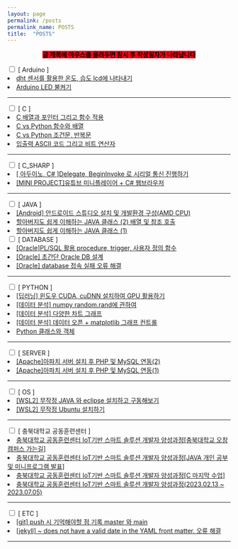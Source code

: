```yaml
---
layout: page
permalink: /posts
permalink_name: POSTS
title:  "POSTS"
---
```

<!-- #b85c00 -->
<p style="text-align:center;"><span style="font-weight:bold; background-color:#ff0010; color:#000000">글 제목에 마우스를 올려두면 잠시 후 작성일자가 나타납니다</span></p>

<!-- **[ ARDUINO ]**

---
<b><a class="post_link" href="/arduino/2" title="2023.03.20 작성">2. dht 센서를 활용한 온도, 습도 lcd에 나타내기</a>
<a class="post_link" href="/arduino/1" title="2023.03.15 작성">1. Arduino LED 불켜기</a></b>

**[ C ]**

---
<b><a class="post_link" href="/C/4" title="2023.02.27 작성">4. C 배열과 포인터 그리고 함수 적용</a>
<a class="post_link" href="/C/3" title="2023.02.23 작성">3. C vs Python 함수와 배열</a>
<a class="post_link" href="/C/2" title="2023.02.22 작성">2. C vs Python 조건문, 반복문</a>
<a class="post_link" href="/C/1" title="2023.02.20 작성">1. 입출력 ASCII 코드 그리고 비트 연산자</a></b>

**[ C_SHARP ]**

---
<b><a class="post_link" href="/csharp/1" title="2023.03.23 작성">1. [MINI PROJECT]유튜브 미니플레이어 + C# 웹브라우저</a></b>

**[ ORACLE ]**

---
<b><a class="post_link" href="/oracle/3" title="2023.03.23 작성">3. PL/SQL 활용 procedure, trigger, 사용자 정의 함수</a>
<a class="post_link" href="/oracle/2" title="2023.03.21 작성">2. [MINI PROJECT] 초간단 Oracle DB 설계</a>
<a class="post_link" href="/oracle/1" title="2023.03.19 작성">1. Oracle database 접속 실패 오류 해결</a></b>

**[ PYTHON ]**

---
<b><a class="post_link" href="/python/1" title="2023.03.12 작성">1. Python 클래스와 객체</a></b>

**[ 충북대학교 공동훈련센터 ]**

---
<b><a class="post_link" href="/chungbuk_univ/2" title="2023.03.05 작성">2. 충북대학교 공동훈련센터 IoT기반 스마트 솔루션 개발자 양성과정[C 마지막 수업]</a>
<a class="post_link" href="/chungbuk_univ/1" title="2023.03.02 작성">1. 충북대학교 공동훈련센터 IoT기반 스마트 솔루션 개발자 양성과정(2023.02.13 ~ 2023.07.05)</a></b>


**[ ETC ]**

---
<b><a class="post_link" href="/etc/1" title="2023.03.25 작성">1. [jekyll] ~ does not have a valid date in the YAML front matter. 오류 해결</a></b> -->


<div class="accordion">
    <input type="checkbox" id="menu01">
    <label for="menu01">[ Arduino ]</label>
    <div>
        <li><a href="/arduino/2" title="2023.03.20 작성">dht 센서를 활용한 온도, 습도 lcd에 나타내기</a></li>
        <li><a href="/arduino/1" title="2023.03.15 작성">Arduino LED 불켜기</a></li>
        <hr>
    </div>
    <input type="checkbox" id="menu02">
    <label for="menu02">[ C ]<em></em></label>
    <div>
        <li><a href="/c/4" title="2023.02.27 작성">C 배열과 포인터 그리고 함수 적용</a></li>
        <li><a href="/c/3" title="2023.02.23 작성">C vs Python 함수와 배열</a></li>
        <li><a href="/c/2" title="2023.02.22 작성">C vs Python 조건문, 반복문</a></li>
        <li><a href="/c/1" title="2023.02.20 작성">입출력 ASCII 코드 그리고 비트 연산자</a></li>
        <hr>
    </div>
    <input type="checkbox" id="menu03">
    <label for="menu03">[ C_SHARP ]<em></em></label>
    <div>
        <li><a href="/csharp/2" title="2023.03.29 작성">[ 아두이노, C# ]Delegate, BeginInvoke 로 시리얼 통신 진행하기</a></li>
        <li><a href="/csharp/1" title="2023.03.23 작성">[MINI PROJECT]유튜브 미니플레이어 + C# 웹브라우저</a></li>
        <hr>
    </div>
    <input type="checkbox" id="menu04">
    <label for="menu04">[ JAVA ]<em></em></label>
    <div>
        <li><a href="/java/3" title="2023.05.03 작성">[Android] 안드로이드 스튜디오 설치 및 개발환경 구성(AMD CPU)</a></li>
        <li><a href="/java/2" title="2023.04.06 작성">할아버지도 쉽게 이해하는 JAVA 클래스 (2) 배열 및 참조 호출</a></li>
        <li><a href="/java/1" title="2023.04.04 작성">할아버지도 쉽게 이해하는 JAVA 클래스 (1)</a></li>
    </div>
    <input type="checkbox" id="menu05">
    <label for="menu05">[ DATABASE ]<em></em></label>
    <div>
        <li><a href="/oracle/3" title="2023.03.23 작성">[Oracle]PL/SQL 활용 procedure, trigger, 사용자 정의 함수</a></li>
        <li><a href="/oracle/2" title="2023.03.21 작성">[Oracle] 초간단 Oracle DB 설계</a></li>
        <li><a href="/oracle/1" title="2023.03.19 작성">[Oracle] database 접속 실패 오류 해결</a></li>
        <hr>
    </div>
    <input type="checkbox" id="menu06">
    <label for="menu06">[ PYTHON ]<em></em></label>
    <div>
        <li><a href="/python/5" title="2023.06.13 작성">[딥러닝] 윈도우 CUDA, cuDNN 설치하여 GPU 활용하기
</a></li>
        <li><a href="/python/4" title="2023.05.01 작성">[데이터 분석] numpy random.rand에 관하여
</a></li>
        <li><a href="/python/3" title="2023.04.24 작성">[데이터 분석] 다양한 차트 그래프</a></li>
        <li><a href="/python/2" title="2023.04.24 작성">[데이터 분석] 데이터 오픈 + matplotlib 그래프 컨트롤</a></li>
        <li><a href="/python/1" title="2023.03.12 작성">Python 클래스와 객체</a></li>
        <hr>
    </div>
    <input type="checkbox" id="menu07">
    <label for="menu07">[ SERVER ]<em></em></label>
    <div>
        <li><a href="/server/2" title="2023.06.13 작성">[Apache]아파치 서버 설치 후 PHP 및 MySQL 연동(2)</a></li>
        <li><a href="/server/1" title="2023.06.02 작성">[Apache]아파치 서버 설치 후 PHP 및 MySQL 연동(1)</a></li>
        <hr>
    </div>
    <input type="checkbox" id="menu08">
    <label for="menu08">[ OS ]<em></em></label>
    <div>
        <li><a href="/WSL/2" title="2023.04.12 작성">[WSL2] 무작정 JAVA 와 eclipse 설치하고 구동해보기</a></li>
        <li><a href="/WSL/1" title="2023.04.11 작성">[WSL2] 무작정 Ubuntu 설치하기</a></li>
        <hr>
    </div>
    <input type="checkbox" id="menu09">
    <label for="menu09">[ 충북대학교 공동훈련센터 ]<em></em></label>
    <div>
        <li><a href="/chungbuk_univ/4" title="2023.05.01 작성">충북대학교 공동훈련센터 IoT기반 스마트 솔루션 개발자 양성과정[충북대학교 오창캠퍼스 가는길]</a></li>
        <li><a href="/chungbuk_univ/3" title="2023.04.23 작성">충북대학교 공동훈련센터 IoT기반 스마트 솔루션 개발자 양성과정[JAVA 개인 공부 및 미니프로그램 발표]</a></li>
        <li><a href="/chungbuk_univ/2" title="2023.03.05 작성">충북대학교 공동훈련센터 IoT기반 스마트 솔루션 개발자 양성과정[C 마지막 수업]</a></li>
        <li><a href="/chungbuk_univ/1" title="2023.03.02 작성">충북대학교 공동훈련센터 IoT기반 스마트 솔루션 개발자 양성과정(2023.02.13 ~ 2023.07.05)</a></li>
        <hr>
    </div>
    <input type="checkbox" id="menu10">
    <label for="menu10">[ ETC ]<em></em></label>
    <div>
        <li><a href="/etc/2" title="2023.05.01 작성">[git] push 시 기억해야할 점 기록 master 와 main</a></li>
        <li><a href="/etc/1" title="2023.03.25 작성">[jekyll] ~ does not have a valid date in the YAML front matter. 오류 해결</a></li>
        <hr>
    </div>
</div>
